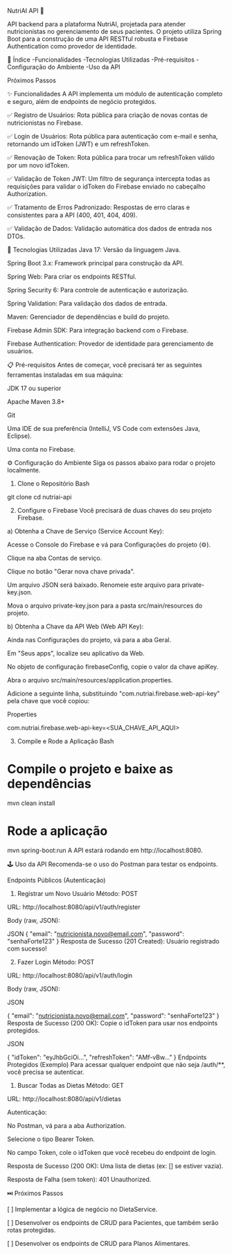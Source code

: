NutriAI API 🍏

API backend para a plataforma NutriAI, projetada para atender nutricionistas no gerenciamento de seus pacientes. O projeto utiliza Spring Boot para a construção de uma API RESTful robusta e Firebase Authentication como provedor de identidade.

📝 Índice
-Funcionalidades
-Tecnologias Utilizadas
-Pré-requisitos
-Configuração do Ambiente
-Uso da API

Próximos Passos

✨ Funcionalidades
A API implementa um módulo de autenticação completo e seguro, além de endpoints de negócio protegidos.

✅ Registro de Usuários: Rota pública para criação de novas contas de nutricionistas no Firebase.

✅ Login de Usuários: Rota pública para autenticação com e-mail e senha, retornando um idToken (JWT) e um refreshToken.

✅ Renovação de Token: Rota pública para trocar um refreshToken válido por um novo idToken.

✅ Validação de Token JWT: Um filtro de segurança intercepta todas as requisições para validar o idToken do Firebase enviado no cabeçalho Authorization.

✅ Tratamento de Erros Padronizado: Respostas de erro claras e consistentes para a API (400, 401, 404, 409).

✅ Validação de Dados: Validação automática dos dados de entrada nos DTOs.

🚀 Tecnologias Utilizadas
Java 17: Versão da linguagem Java.

Spring Boot 3.x: Framework principal para construção da API.

Spring Web: Para criar os endpoints RESTful.

Spring Security 6: Para controle de autenticação e autorização.

Spring Validation: Para validação dos dados de entrada.

Maven: Gerenciador de dependências e build do projeto.

Firebase Admin SDK: Para integração backend com o Firebase.

Firebase Authentication: Provedor de identidade para gerenciamento de usuários.

📋 Pré-requisitos
Antes de começar, você precisará ter as seguintes ferramentas instaladas em sua máquina:

JDK 17 ou superior

Apache Maven 3.8+

Git

Uma IDE de sua preferência (IntelliJ, VS Code com extensões Java, Eclipse).

Uma conta no Firebase.

⚙️ Configuração do Ambiente
Siga os passos abaixo para rodar o projeto localmente.

1. Clone o Repositório
Bash

git clone <url-do-seu-repositorio>
cd nutriai-api

2. Configure o Firebase
Você precisará de duas chaves do seu projeto Firebase.

a) Obtenha a Chave de Serviço (Service Account Key):

Acesse o Console do Firebase e vá para Configurações do projeto (⚙️).

Clique na aba Contas de serviço.

Clique no botão "Gerar nova chave privada".

Um arquivo JSON será baixado. Renomeie este arquivo para private-key.json.

Mova o arquivo private-key.json para a pasta src/main/resources do projeto.

b) Obtenha a Chave da API Web (Web API Key):

Ainda nas Configurações do projeto, vá para a aba Geral.

Em "Seus apps", localize seu aplicativo da Web.

No objeto de configuração firebaseConfig, copie o valor da chave apiKey.

Abra o arquivo src/main/resources/application.properties.

Adicione a seguinte linha, substituindo "com.nutriai.firebase.web-api-key" pela chave que você copiou:

Properties

com.nutriai.firebase.web-api-key=<SUA_CHAVE_API_AQUI>

3. Compile e Rode a Aplicação
Bash

# Compile o projeto e baixe as dependências
mvn clean install

# Rode a aplicação
mvn spring-boot:run
A API estará rodando em http://localhost:8080.

🕹️ Uso da API
Recomenda-se o uso do Postman para testar os endpoints.

Endpoints Públicos (Autenticação)

1. Registrar um Novo Usuário
Método: POST

URL: http://localhost:8080/api/v1/auth/register

Body (raw, JSON):

JSON
{
  "email": "nutricionista.novo@email.com",
  "password": "senhaForte123"
}
Resposta de Sucesso (201 Created): Usuário registrado com sucesso!

2. Fazer Login
Método: POST

URL: http://localhost:8080/api/v1/auth/login

Body (raw, JSON):

JSON

{
  "email": "nutricionista.novo@email.com",
  "password": "senhaForte123"
}
Resposta de Sucesso (200 OK): Copie o idToken para usar nos endpoints protegidos.

JSON

{
    "idToken": "eyJhbGciOi...",
    "refreshToken": "AMf-vBw..."
}
Endpoints Protegidos (Exemplo)
Para acessar qualquer endpoint que não seja /auth/**, você precisa se autenticar.

1. Buscar Todas as Dietas
Método: GET

URL: http://localhost:8080/api/v1/dietas

Autenticação:

No Postman, vá para a aba Authorization.

Selecione o tipo Bearer Token.

No campo Token, cole o idToken que você recebeu do endpoint de login.

Resposta de Sucesso (200 OK): Uma lista de dietas (ex: [] se estiver vazia).

Resposta de Falha (sem token): 401 Unauthorized.

⏭️ Próximos Passos

[ ] Implementar a lógica de negócio no DietaService.

[ ] Desenvolver os endpoints de CRUD para Pacientes, que também serão rotas protegidas.

[ ] Desenvolver os endpoints de CRUD para Planos Alimentares.

